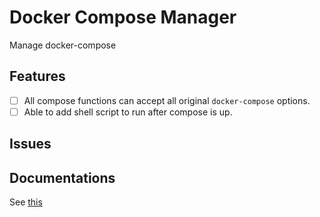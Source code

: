 # Docker Compose Manager
Manage docker-compose

## Features
- [ ] All compose functions can accept all original `docker-compose` options.
- [ ] Able to add shell script to run after compose is up.

## Issues


## Documentations
See [this](doc/main.md)